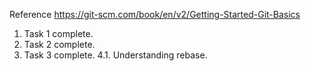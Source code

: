 Reference
https://git-scm.com/book/en/v2/Getting-Started-Git-Basics

1. Task 1 complete.
2. Task 2 complete.
3. Task 3 complete.
4.1. Understanding rebase.
